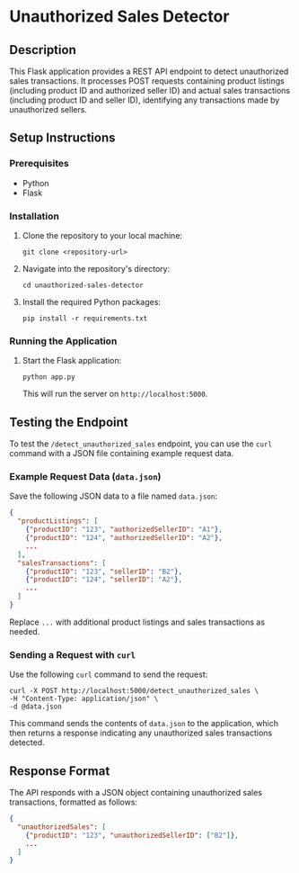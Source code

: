 
# Unauthorized Sales Detector

## Description

This Flask application provides a REST API endpoint to detect unauthorized sales transactions. It processes POST requests containing product listings (including product ID and authorized seller ID) and actual sales transactions (including product ID and seller ID), identifying any transactions made by unauthorized sellers.

## Setup Instructions

### Prerequisites

- Python 
- Flask

### Installation

1. Clone the repository to your local machine:
   ```
   git clone <repository-url>
   ```
2. Navigate into the repository's directory:
   ```
   cd unauthorized-sales-detector
   ```
3. Install the required Python packages:
   ```
   pip install -r requirements.txt
   ```

### Running the Application

1. Start the Flask application:
   ```
   python app.py
   ```
   This will run the server on `http://localhost:5000`.

## Testing the Endpoint

To test the `/detect_unauthorized_sales` endpoint, you can use the `curl` command with a JSON file containing example request data.

### Example Request Data (`data.json`)

Save the following JSON data to a file named `data.json`:

```json
{
  "productListings": [
    {"productID": "123", "authorizedSellerID": "A1"},
    {"productID": "124", "authorizedSellerID": "A2"},
    ...
  ],
  "salesTransactions": [
    {"productID": "123", "sellerID": "B2"},
    {"productID": "124", "sellerID": "A2"},
    ...
  ]
}
```

Replace `...` with additional product listings and sales transactions as needed.

### Sending a Request with `curl`

Use the following `curl` command to send the request:

```
curl -X POST http://localhost:5000/detect_unauthorized_sales \
-H "Content-Type: application/json" \
-d @data.json
```

This command sends the contents of `data.json` to the application, which then returns a response indicating any unauthorized sales transactions detected.

## Response Format

The API responds with a JSON object containing unauthorized sales transactions, formatted as follows:

```json
{
  "unauthorizedSales": [
    {"productID": "123", "unauthorizedSellerID": ["B2"]},
    ...
  ]
}
```
